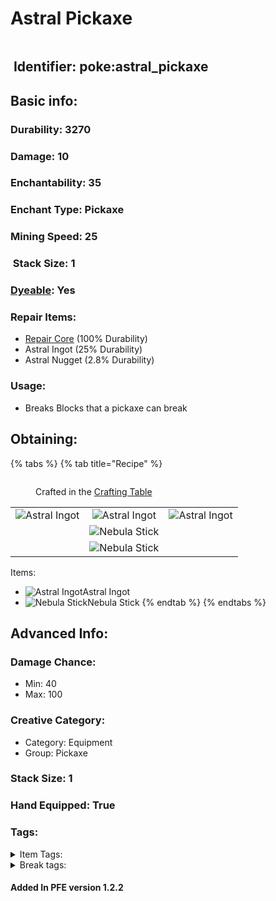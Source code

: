 # Astral Pickaxe

<figure><img src="https://github.com/user-attachments/assets/e5f27edf-429f-4fe7-a11e-34e498e0bb8b" alt=""><figcaption></figcaption></figure>

## <img src="https://minecraft.wiki/images/Name_Tag_JE2_BE2.png?cbdc1" alt="" data-size="line"> Identifier: **poke:astral\_pickaxe** <a href="#identifier" id="identifier"></a>

## Basic info:

### Durability: 3270 <a href="#durability" id="durability"></a>

### Damage: 10 <a href="#damage" id="damage"></a>

### Enchantability: 35 <a href="#enchantability" id="enchantability"></a>

### Enchant Type: Pickaxe <a href="#enchant-type" id="enchant-type"></a>

### Mining Speed: 25 <a href="#mining-speed" id="mining-speed"></a>

### <img src="https://minecraft.wiki/images/Light_Gray_Bundle_JE1_BE1.png?b552e" alt="" data-size="line"> Stack Size: 1

### <img src="https://minecraft.wiki/images/Red_Dye_JE3_BE3.png?fbdd1" alt="" data-size="line">[Dyeable](https://minecraft.wiki/w/Dye#Dyeing_armor): Yes

### Repair Items: <a href="#repair" id="repair"></a>

* [<img src="https://github.com/ItsMePok/PFE/assets/136857747/f15d8501-f297-4a77-b6de-3681297cdb09" alt="" data-size="line">Repair Core](../../items/cores/repair-core.md) (100% Durability)
* Astral Ingot (25% Durability)
* Astral Nugget (2.8% Durability)

### Usage:

* Breaks Blocks that a pickaxe can break

## Obtaining:

{% tabs %}
{% tab title="Recipe" %}
<figure><img src="https://minecraft.wiki/images/thumb/Crafting_Table_JE4_BE3.png/150px-Crafting_Table_JE4_BE3.png?5767f" alt=""><figcaption><p>Crafted in the <a href="https://minecraft.wiki/w/Crafting_Table">Crafting Table</a></p></figcaption></figure>

|                                                                                                  |                                                                                                  |                                                                                                  |
| :----------------------------------------------------------------------------------------------: | :----------------------------------------------------------------------------------------------: | :----------------------------------------------------------------------------------------------: |
| ![Astral Ingot](https://github.com/user-attachments/assets/41cf9ac1-c89c-4eea-9249-76036a858251) | ![Astral Ingot](https://github.com/user-attachments/assets/41cf9ac1-c89c-4eea-9249-76036a858251) | ![Astral Ingot](https://github.com/user-attachments/assets/41cf9ac1-c89c-4eea-9249-76036a858251) |
|                                                                                                  | ![Nebula Stick](https://github.com/user-attachments/assets/35eabd0d-edb3-4a69-9890-d02d3674dd6d) |                                                                                                  |
|                                                                                                  | ![Nebula Stick](https://github.com/user-attachments/assets/35eabd0d-edb3-4a69-9890-d02d3674dd6d) |                                                                                                  |

Items:

* <img src="https://github.com/user-attachments/assets/41cf9ac1-c89c-4eea-9249-76036a858251" alt="Astral Ingot" data-size="line">Astral Ingot
* <img src="https://github.com/user-attachments/assets/35eabd0d-edb3-4a69-9890-d02d3674dd6d" alt="Nebula Stick" data-size="line">Nebula Stick
{% endtab %}
{% endtabs %}

## Advanced Info:

### Damage Chance:

* Min: 40
* Max: 100

### Creative Category:

* Category: Equipment
* Group: Pickaxe

### Stack Size: 1 <a href="#stack-size" id="stack-size"></a>

### Hand Equipped: True <a href="#hand-equipped" id="hand-equipped"></a>

### Tags:

<details>

<summary>Item Tags:</summary>

* minecraft:is\_pickaxe
* minecraft:digger
* minecraft:is\_tool
* pfe:pickaxe

</details>

<details>

<summary>Break tags:</summary>

* pickaxe
* stone
* metal
* rail
* stone\_pick\_diggable
* wood\_pick\_diggable
* iron\_pick\_diggable
* minecraft:wood\_tier\_destructible
* minecraft:stone\_tier\_destructible
* minecraft:gold\_tier\_destructible
* minecraft:iron\_tier\_destructible
* minecraft:diamond\_tier\_destructible
* minecraft:netherite\_tier\_destructible
* minecraft:is\_pickaxe\_item\_destructible

</details>

#### Added In PFE version 1.2.2
